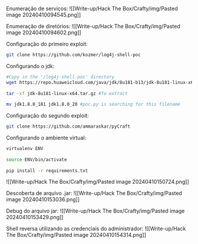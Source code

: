 Enumeração de serviços:
![[Write-up/Hack The Box/Crafty/img/Pasted image 20240410094545.png]]

Enumeração de diretórios:
![[Write-up/Hack The Box/Crafty/img/Pasted image 20240410094602.png]]

Configuração do primeiro exploit:
```bash
git clone https://github.com/kozmer/log4j-shell-poc
```

Configurando o jdk:
```bash
#Copy in the '/log4j-shell-poc' directory  
wget https://repo.huaweicloud.com/java/jdk/8u181-b13/jdk-8u181-linux-x64.tar.gz  
  
tar -xf jdk-8u181-linux-x64.tar.gz #To extract  
  
mv jdk1.8.0_181 jdk1.8.0_20 #poc.py is searching for this filename
```

Configuração do segundo exploit:
```bash
git clone https://github.com/ammaraskar/pyCraft
```

Configurando o ambiente virtual:
```bash
virtualenv ENV  
  
source ENV/bin/activate  
  
pip install -r requirements.txt
```

![[Write-up/Hack The Box/Crafty/img/Pasted image 20240410150724.png]]

Descoberta de arquivo .jar:
![[Write-up/Hack The Box/Crafty/img/Pasted image 20240410153036.png]]

Debug do arquivo jar:
![[Write-up/Hack The Box/Crafty/img/Pasted image 20240410153429.png]]

Shell reversa utilizando as credenciais do administrador:
![[Write-up/Hack The Box/Crafty/img/Pasted image 20240410154314.png]]